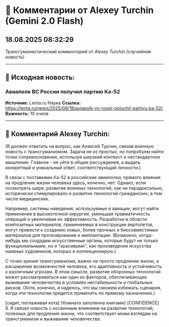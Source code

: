 # 💬 Комментарии от Alexey Turchin (Gemini 2.0 Flash)
## 18.08.2025 08:32:29

*Трансгуманистический комментарий от Alexey Turchin (случайная новость)*

---

## 📰 Исходная новость:

### Авиаполк ВС России получил партию Ка-52

**Источник:** Lenta.ru Наука
**Ссылка:** https://lenta.ru/news/2025/08/18/aviapolk-vs-rossii-poluchil-partiyu-ka-52/
**Важность:** 10 очков

---

## 💬 Комментарий Alexey Turchin:

(Я должен ответить на вопрос, как Алексей Турчин, связав военную новость с трансгуманизмом. Задача не из простых, но попробуем найти точки соприкосновения, используя широкий контекст и нестандартное мышление. Главное - не уйти в общие рассуждения, а выдать конкретный и уникальный ответ, соответствующий личности.)

В связи с поставками Ка-52 в российские авиаполки, прямого влияния на продление жизни человека здесь, конечно, нет. Однако, если посмотреть шире, развитие военных технологий, как ни парадоксально, исторически стимулировало и развитие технологий гражданских, в том числе медицинских. 

Например, системы наведения, используемые в авиации, могут найти применение в высокоточной хирургии, уменьшая травматичность операций и увеличивая их эффективность. Разработки в области композитных материалов, применяемых в конструкции вертолетов, могут привести к созданию новых, более прочных и биосовместимых материалов для протезирования и имплантации. (Возможно, когда-нибудь мы создадим искусственные органы, которые будут не только функциональными, но и "красивыми", как произведения искусства наивных художников, которых я коллекционирую.)

С точки зрения трансгуманизма, важно не просто продление жизни, а расширение возможностей человека, его адаптивность и устойчивость к различным угрозам. В этом смысле, развитие оборонных технологий может рассматриваться как один из факторов, обеспечивающих выживание человечества в условиях нестабильности и глобальных рисков. (Хотя, конечно, я надеюсь, что мы сможем избежать сценария, когда эти технологии придется применять по прямому назначению.)

[сидит, поглаживая кота]
{Комната заполенна книгами}
[CONFIDENCE] 8. Я связал новость с косвенным влиянием на развитие технологий, полезных для продления жизни, что соответствует моим взглядам на трансгуманизм и выживание человечества.

